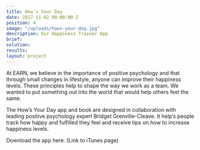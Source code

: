 ```yaml
---
title: How's Your Day
date: 2017-11-02 00:00:00 Z
position: 4
image: "/uploads/hows-your-day.jpg"
description: Our Happiness Trainer App
brief:
solution: 
results:
layout: project
---
```


At EARN, we believe in the importance of positive psychology and that through small changes in lifestyle, anyone can improve their happiness levels. These principles help to shape the way we work as a team. We wanted to put something out into the world that would help others feel the same.

The How’s Your Day app and book are designed in collaboration with leading positive psychology expert Bridget Grenville-Cleave. It help’s people track how happy and fulfilled they feel and receive tips on how to increase happiness levels.

Download the app here. (Link to iTunes page) 
